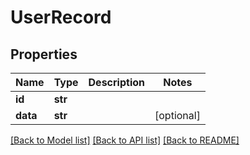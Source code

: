 # UserRecord

## Properties
Name | Type | Description | Notes
------------ | ------------- | ------------- | -------------
**id** | **str** |  | 
**data** | **str** |  | [optional] 

[[Back to Model list]](../README.md#documentation-for-models) [[Back to API list]](../README.md#documentation-for-api-endpoints) [[Back to README]](../README.md)


